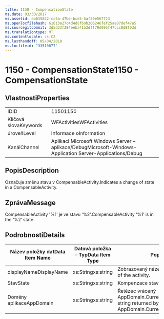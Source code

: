 ```yaml
---
title: 1150 - CompensationState
ms.date: 03/30/2017
ms.assetid: eb015842-cc5a-47be-bce5-6af39e567723
ms.openlocfilehash: 61613a27c4d4d8fb0b206246fef25ae87def47a5
ms.sourcegitcommit: 3d5d33f384eeba41b2dff79d096f47ccc8d8f03d
ms.translationtype: MT
ms.contentlocale: cs-CZ
ms.lasthandoff: 05/04/2018
ms.locfileid: "33510677"
---
```

# <a name="1150---compensationstate"></a><span data-ttu-id="03e5d-102">1150 - CompensationState</span><span class="sxs-lookup"><span data-stu-id="03e5d-102">1150 - CompensationState</span></span>
## <a name="properties"></a><span data-ttu-id="03e5d-103">Vlastnosti</span><span class="sxs-lookup"><span data-stu-id="03e5d-103">Properties</span></span>  
  
|||  
|-|-|  
|<span data-ttu-id="03e5d-104">ID</span><span class="sxs-lookup"><span data-stu-id="03e5d-104">ID</span></span>|<span data-ttu-id="03e5d-105">1150</span><span class="sxs-lookup"><span data-stu-id="03e5d-105">1150</span></span>|  
|<span data-ttu-id="03e5d-106">Klíčová slova</span><span class="sxs-lookup"><span data-stu-id="03e5d-106">Keywords</span></span>|<span data-ttu-id="03e5d-107">WFActivities</span><span class="sxs-lookup"><span data-stu-id="03e5d-107">WFActivities</span></span>|  
|<span data-ttu-id="03e5d-108">úroveň</span><span class="sxs-lookup"><span data-stu-id="03e5d-108">Level</span></span>|<span data-ttu-id="03e5d-109">Informace o</span><span class="sxs-lookup"><span data-stu-id="03e5d-109">Information</span></span>|  
|<span data-ttu-id="03e5d-110">Kanál</span><span class="sxs-lookup"><span data-stu-id="03e5d-110">Channel</span></span>|<span data-ttu-id="03e5d-111">Aplikaci Microsoft Windows Server – aplikace/Debug</span><span class="sxs-lookup"><span data-stu-id="03e5d-111">Microsoft-Windows-Application Server-Applications/Debug</span></span>|  
  
## <a name="description"></a><span data-ttu-id="03e5d-112">Popis</span><span class="sxs-lookup"><span data-stu-id="03e5d-112">Description</span></span>  
 <span data-ttu-id="03e5d-113">Označuje změnu stavu v CompensableActivity.</span><span class="sxs-lookup"><span data-stu-id="03e5d-113">Indicates a change of state in a CompensableActivity.</span></span>  
  
## <a name="message"></a><span data-ttu-id="03e5d-114">Zpráva</span><span class="sxs-lookup"><span data-stu-id="03e5d-114">Message</span></span>  
 <span data-ttu-id="03e5d-115">CompensableActivity '%1' je ve stavu '%2'.</span><span class="sxs-lookup"><span data-stu-id="03e5d-115">CompensableActivity '%1' is in the '%2' state.</span></span>  
  
## <a name="details"></a><span data-ttu-id="03e5d-116">Podrobnosti</span><span class="sxs-lookup"><span data-stu-id="03e5d-116">Details</span></span>  
  
|<span data-ttu-id="03e5d-117">Název položky dat</span><span class="sxs-lookup"><span data-stu-id="03e5d-117">Data Item Name</span></span>|<span data-ttu-id="03e5d-118">Datová položka – Typ</span><span class="sxs-lookup"><span data-stu-id="03e5d-118">Data Item Type</span></span>|<span data-ttu-id="03e5d-119">Popis</span><span class="sxs-lookup"><span data-stu-id="03e5d-119">Description</span></span>|  
|--------------------|--------------------|-----------------|  
|<span data-ttu-id="03e5d-120">displayName</span><span class="sxs-lookup"><span data-stu-id="03e5d-120">DisplayName</span></span>|<span data-ttu-id="03e5d-121">xs:String</span><span class="sxs-lookup"><span data-stu-id="03e5d-121">xs:string</span></span>|<span data-ttu-id="03e5d-122">Zobrazovaný název aktivity.</span><span class="sxs-lookup"><span data-stu-id="03e5d-122">The display name of the activity.</span></span>|  
|<span data-ttu-id="03e5d-123">Stav</span><span class="sxs-lookup"><span data-stu-id="03e5d-123">State</span></span>|<span data-ttu-id="03e5d-124">xs:String</span><span class="sxs-lookup"><span data-stu-id="03e5d-124">xs:string</span></span>|<span data-ttu-id="03e5d-125">Kompenzace stavu.</span><span class="sxs-lookup"><span data-stu-id="03e5d-125">The compensation state.</span></span>|  
|<span data-ttu-id="03e5d-126">Domény aplikace</span><span class="sxs-lookup"><span data-stu-id="03e5d-126">AppDomain</span></span>|<span data-ttu-id="03e5d-127">xs:String</span><span class="sxs-lookup"><span data-stu-id="03e5d-127">xs:string</span></span>|<span data-ttu-id="03e5d-128">Řetězec vrácený AppDomain.CurrentDomain.FriendlyName.</span><span class="sxs-lookup"><span data-stu-id="03e5d-128">The string returned by AppDomain.CurrentDomain.FriendlyName.</span></span>|
